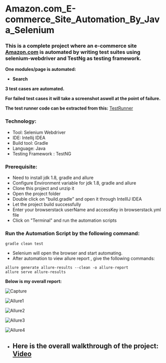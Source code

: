 # Amazon.com_E-commerce_Site_Automation_By_Java_Selenium
### This is a complete project where an e-commerce site [Amazon.com](https://www.amazon.com/) is automated by writing test suites using selenium-webdriver and TestNg as testing framework.
**One modules/page is automated:**
- **Search** </br>


**3 test cases are automated.**

**For failed test cases it will take a screenshot aswell at the point of failure.** </br>

**The test runner code can be extracted from this:**
[TestRunner](https://github.com/tanvirmitul/Amazon_Ecommerce-Site_Automation/blob/main/src/test/java/testrunner/HomePageTestRunner.java)</br>
### Technology: </br>
- Tool: Selenium Webdriver
- IDE: Intellij IDEA
- Build tool: Gradle
- Language: Java
- Testing Framework : TestNG

### Prerequisite: </br>
- Need to install jdk 1.8, gradle and allure
- Configure Environment variable for jdk 1.8, gradle and allure
- Clone this project and unzip it
- Open the project folder
- Double click on "build.gradle" and open it through IntellIJ IDEA
- Let the project build successfully
- Enter your browserstack userName and accessKey in browserstack.yml file
- Click on "Terminal" and run the automation scripts

### Run the Automation Script by the following command:
 ```
 gradle clean test 
 ```
- Selenium will open the browser and start automating.
- After automation to view allure report , give the following commands:
 ```
allure generate allure-results --clean -o allure-report
allure serve allure-results
 ```
**Below is my overall report:** </br>

![Capture](https://github.com/tanvirmitul/Amazon_Ecommerce-Site_Automation/assets/59876702/4af7ec2a-395d-4e5e-a2d9-0ca5ff1d2b0b)  </br>

![Allure1](https://github.com/tanvirmitul/Amazon_Ecommerce-Site_Automation/assets/59876702/4ca1dc4f-7024-4363-bf85-e825208c2bf7) </br>

![Allure2](https://github.com/tanvirmitul/Amazon_Ecommerce-Site_Automation/assets/59876702/dfadd983-7f25-411e-b8d3-2c2badb5c2a9)  </br>

![Allure3](https://github.com/tanvirmitul/Amazon_Ecommerce-Site_Automation/assets/59876702/4f7f903f-5fca-4b53-9b5b-09076d1e45e4)  </br>

![Allure4](https://github.com/tanvirmitul/Amazon_Ecommerce-Site_Automation/assets/59876702/68039bbf-e763-49ff-852b-5a5e8dbe12c0)  </br>

- ## **Here is the overall walkthrough of the project:** [Video](https://drive.google.com/file/d/1dDEzeWQv7v89_W7nniw3-7y80huEWrEs/view?usp=sharing) </br>

